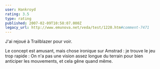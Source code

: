 ```yaml
---
user: Hankroyd
rating: 3.5
type: rating
published: 2007-02-09T10:58:07.000Z
legacy_url: http://www.emunova.net/veda/test/1220.htm#comment-7471
---
```

J'ai rejoué à Trailblazer pour voir.

Le concept est amusant, mais chose ironique sur Amstrad : je trouve le jeu trop rapide : On n'a pas une vision assez longue du terrain pour bien anticiper les mouvements, et cela gêne quand même.